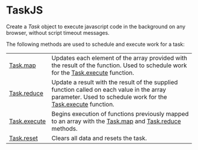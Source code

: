 # TaskJS
Create a _Task_ object to execute javascript code in the background on any browser, without script timeout messages.

The following methods are used to schedule and execute work for a task:

<table>
<tbody>
<tr><td><a href="/jameswestgate/taskjs/wiki/Task.map">Task.map</a></td><td>Updates each element of the array provided with the result of the function. Used to schedule work for the <a href="/jameswestgate/taskjs/wiki/Task.execute">Task.execute</a> function.</td></tr>
<tr><td><a href="/jameswestgate/taskjs/wiki/Task.reduce">Task.reduce</a></td><td>Update a result with the result of the supplied function called on each value in the array parameter. Used to schedule work for the <a href="/jameswestgate/taskjs/wiki/Task.execute">Task.execute</a> function.</td></tr>
<tr><td><a href="/jameswestgate/taskjs/wiki/Task.execute">Task.execute</a></td><td>Begins execution of functions previously mapped to an array with the <a href="/jameswestgate/taskjs/wiki/Task.map">Task.map</a> and <a href="/jameswestgate/taskjs/wiki/Task.reduce">Task.reduce</a> methods.</td></tr>
<tr><td><a href="/jameswestgate/taskjs/wiki/Task.reset">Task.reset</a></td><td>Clears all data and resets the task.</td></tr>
</tbody>
</table>